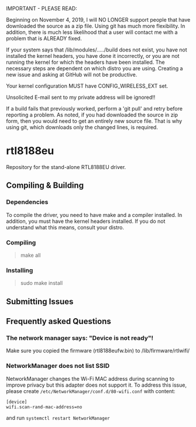 IMPORTANT - PLEASE READ:

Beginning on November 4, 2019, I will NO LONGER support people that have downloaded the source
as a zip file. Using git has much more flexibility. In addition, there is much less likelihood
that a user will contact me with a problem that is ALREADY fixed.

If your system says that /lib/modules/...../build does not exist, you have not
installed the kernel headers, you have done it incorrectly, or you are not running
the kernel for which the headers have been installed. The necessary steps are
dependent on which distro you are using. Creating a new issue and asking at
GitHub will not be productive.

Your kernel configuration MUST have CONFIG_WIRELESS_EXT set.

Unsolicited E-mail sent to my private address will be ignored!!

If a build fails that previously worked, perform a 'git pull' and retry before
reporting a problem. As noted, if you had downloaded the source in zip form, then you would
need to get an entirely new source file. That is why using git, which downloads only the changed
lines, is required.

rtl8188eu
=========

Repository for the stand-alone RTL8188EU driver.

Compiling & Building
---------
### Dependencies
To compile the driver, you need to have make and a compiler installed. In addition,
you must have the kernel headers installed. If you do not understand what this means,
consult your distro.
### Compiling

> make all

### Installing

> sudo make install

Submitting Issues
---------

Frequently asked Questions
---------

### The network manager says: "Device is not ready"!
Make sure you copied the firmware (rtl8188eufw.bin) to /lib/firmware/rtlwifi/

### NetworkManager does not list SSID
NetworkManager changes the Wi-Fi MAC address during scanning to improve privacy but this adapter does not support it. To address this issue, please create `/etc/NetworkManager/conf.d/80-wifi.conf` with content:

```
[device]
wifi.scan-rand-mac-address=no
```

and run `systemctl restart NetworkManager`
